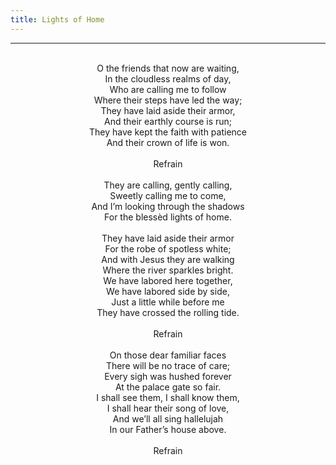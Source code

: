 ```yaml
---
title: Lights of Home
---
```


---
<center>
<br/>
O the friends that now are waiting,<br/>
In the cloudless realms of day,<br/>
Who are calling me to follow<br/>
Where their steps have led the way;<br/>
They have laid aside their armor,<br/>
And their earthly course is run;<br/>
They have kept the faith with patience<br/>
And their crown of life is won.<br/>
<br/>
Refrain<br/>
<br/>
They are calling, gently calling,<br/>
Sweetly calling me to come,<br/>
And I’m looking through the shadows<br/>
For the blessèd lights of home.<br/>
<br/>
They have laid aside their armor<br/>
For the robe of spotless white;<br/>
And with Jesus they are walking<br/>
Where the river sparkles bright.<br/>
We have labored here together,<br/>
We have labored side by side,<br/>
Just a little while before me<br/>
They have crossed the rolling tide.<br/>
<br/>
Refrain<br/>
<br/>
On those dear familiar faces<br/>
There will be no trace of care;<br/>
Every sigh was hushed forever<br/>
At the palace gate so fair.<br/>
I shall see them, I shall know them,<br/>
I shall hear their song of love,<br/>
And we’ll all sing hallelujah<br/>
In our Father’s house above.<br/>
<br/>
Refrain<br/>

</center>